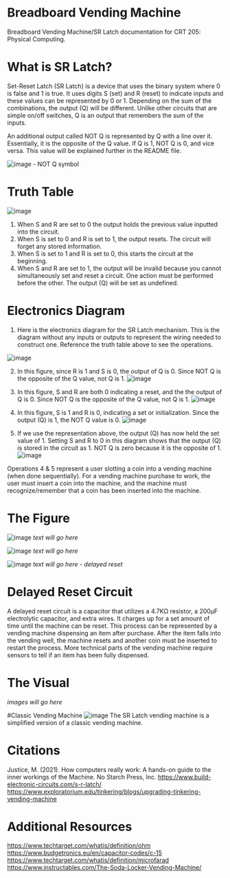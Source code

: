 # Breadboard Vending Machine
Breadboard Vending Machine/SR Latch documentation for CRT 205: Physical Computing.

# What is SR Latch?
Set-Reset Latch (SR Latch) is a device that uses the binary system where 0 is false and 1 is true. It uses digits S (set) and R (reset) to indicate inputs and these values can be represented by 0 or 1. Depending on the sum of the combinations, the output (Q) will be different. Unlike other circuits that are simple on/off switches, Q is an output that remembers the sum of the inputs.

An additional output called NOT Q is represented by Q with a line over it. Essentially, it is the opposite of the Q value. If Q is 1, NOT Q is 0, and vice versa. This value will be explained further in the README file.

![image](https://github.com/user-attachments/assets/bba6afc2-296f-4da7-9bba-6d7494af939c) - NOT Q symbol

# Truth Table
![image](https://github.com/user-attachments/assets/35715a56-3a30-4ca8-9342-057e291b213f)
1. When S and R are set to 0 the output holds the previous value inputted into the circuit.
2. When S is set to 0 and R is set to 1, the output resets. The circuit will forget any stored information.
3. When S is set to 1 and R is set to 0, this starts the circuit at the beginning.
4. When S and R are set to 1, the output will be invalid because you cannot simultaneously set and reset a circuit. One action must be performed before the other. The output (Q) will be set as undefined.

# Electronics Diagram
1. Here is the electronics diagram for the SR Latch mechanism. This is the diagram without any inputs or outputs to represent the wiring needed to construct one. Reference the truth table above to see the operations.

![image](https://github.com/user-attachments/assets/4cd79345-a8d2-4f81-9f68-6e5dd0e08a5e)

2. In this figure, since R is 1 and S is 0, the output of Q is 0. Since NOT Q is the opposite of the Q value, not Q is 1.
![image](https://github.com/user-attachments/assets/de7a5a45-6182-41f0-8908-b99fc7fbf510)

3. In this figure, S and R are both 0 indicating a reset, and the the output of Q is 0. Since NOT Q is the opposite of the Q value, not Q is 1.
![image](https://github.com/user-attachments/assets/c0bb5cee-b0ff-4558-9a16-37606e2637e6)

4. In this figure, S is 1 and R is 0, indicating a set or initialization. Since the output (Q) is 1, the NOT Q value is 0.
![image](https://github.com/user-attachments/assets/ef127a15-b315-4dec-845e-b755e630d998)

5. If we use the representation above, the output (Q) has now held the set value of 1. Setting S and R to 0 in this diagram shows that the output (Q) is stored in the circuit as 1. NOT Q is zero because it is the opposite of 1.
![image](https://github.com/user-attachments/assets/23e5e1aa-cdb3-4643-8bd4-dd97dcb2107a)

Operations 4 & 5 represent a user slotting a coin into a vending machine (when done sequentially). For a vending machine purchase to work, the user must insert a coin into the machine, and the machine must recognize/remember that a coin has been inserted into the machine.

# The Figure
![image](https://github.com/user-attachments/assets/76261c3f-e942-4eca-bfa9-7c96b400c132)
*text will go here*

![image](https://github.com/user-attachments/assets/c1c164f4-b11c-41ff-9189-37c69a577dc0)
*text will go here*

![image](https://github.com/user-attachments/assets/2cb1e12e-cf18-4fe8-aca5-607d8a62eddd)
*text will go here - delayed reset*

# Delayed Reset Circuit
A delayed reset circuit is a capacitor that utilizes a 4.7KΩ resistor, a 200µF electrolytic capacitor, and extra wires. It charges up for a set amount of time until the machine can be reset. This process can be represented by a vending machine dispensing an item after purchase. After the item falls into the vending well, the machine resets and another coin must be inserted to restart the process. More technical parts of the vending machine require sensors to tell if an item has been fully dispensed.


# The Visual
*images will go here*

#Classic Vending Machine
![image](https://github.com/user-attachments/assets/78219630-a38a-4adc-9ac3-fe9e1304adc5)
The SR Latch vending machine is a simplified version of a classic vending machine. 


# Citations
Justice, M. (2021). How computers really work: A hands-on guide to the inner workings of the Machine. No Starch Press, Inc.
https://www.build-electronic-circuits.com/s-r-latch/
https://www.exploratorium.edu/tinkering/blogs/upgrading-tinkering-vending-machine

# Additional Resources
https://www.techtarget.com/whatis/definition/ohm
https://www.budgetronics.eu/en/capacitor-codes/c-15
https://www.techtarget.com/whatis/definition/microfarad
https://www.instructables.com/The-Soda-Locker-Vending-Machine/

